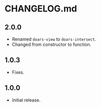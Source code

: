 # CHANGELOG.md

## 2.0.0

- Renamed `doars-view` to `doars-intersect`.
- Changed from constructor to function.

## 1.0.3

- Fixes.

## 1.0.0

- Initial release.
